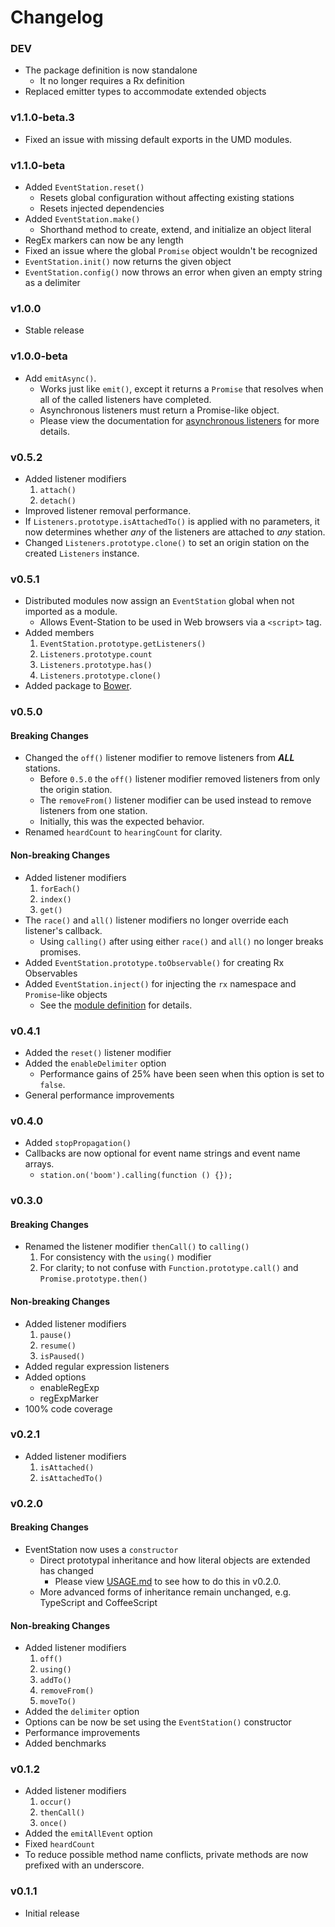 # Changelog

### DEV

* The package definition is now standalone
  - It no longer requires a Rx definition
* Replaced emitter types to accommodate extended objects

### v1.1.0-beta.3

* Fixed an issue with missing default exports in the UMD modules.

### v1.1.0-beta

* Added `EventStation.reset()`
    - Resets global configuration without affecting existing stations
    - Resets injected dependencies
* Added `EventStation.make()`
    - Shorthand method to create, extend, and initialize an object literal
* RegEx markers can now be any length
* Fixed an issue where the global `Promise` object wouldn't be recognized
* `EventStation.init()` now returns the given object
* `EventStation.config()` now throws an error when given an empty string as a delimiter

### v1.0.0

* Stable release

### v1.0.0-beta

* Add `emitAsync()`.
    * Works just like `emit()`, except it returns a `Promise` that resolves when all of the called listeners have completed.
    * Asynchronous listeners must return a Promise-like object.
    * Please view the documentation for [asynchronous listeners](./docs/Usage.md#asynchronous-listeners) for more details.

### v0.5.2

* Added listener modifiers
    1. `attach()`
    2. `detach()`
* Improved listener removal performance.
* If `Listeners.prototype.isAttachedTo()` is applied with no parameters, it now determines whether *any* of the listeners are attached to *any* station.
* Changed `Listeners.prototype.clone()` to set an origin station on the created `Listeners` instance.

### v0.5.1

* Distributed modules now assign an `EventStation` global when not imported as a module.
    * Allows Event-Station to be used in Web browsers via a `<script>` tag.
* Added members
    1. `EventStation.prototype.getListeners()`
    3. `Listeners.prototype.count`
    2. `Listeners.prototype.has()`
    4. `Listeners.prototype.clone()`
* Added package to [Bower](http://bower.io).

### v0.5.0

#### Breaking Changes

* Changed the `off()` listener modifier to remove listeners from ***ALL*** stations.
    * Before `0.5.0` the `off()` listener modifier removed listeners from only the origin station.
    * The `removeFrom()` listener modifier can be used instead to remove listeners from one station.
    * Initially, this was the expected behavior.
* Renamed `heardCount` to `hearingCount` for clarity.

#### Non-breaking Changes

* Added listener modifiers
    1. `forEach()`
    2. `index()`
    3. `get()`
* The `race()` and `all()` listener modifiers no longer override each listener's callback.
    * Using `calling()` after using either `race()` and `all()` no longer breaks promises.
* Added `EventStation.prototype.toObservable()` for creating Rx Observables
* Added `EventStation.inject()` for injecting the `rx` namespace and `Promise`-like objects
    * See the [module definition](https://github.com/morrisallison/event-station/blob/master/dist/event-station.d.ts) for details.

### v0.4.1

* Added the `reset()` listener modifier
* Added the `enableDelimiter` option
    * Performance gains of 25% have been seen when this option is set to `false`.
* General performance improvements

### v0.4.0

* Added `stopPropagation()`
* Callbacks are now optional for event name strings and event name arrays.
    * `station.on('boom').calling(function () {});`

### v0.3.0

#### Breaking Changes

* Renamed the listener modifier `thenCall()` to `calling()`
    1. For consistency with the `using()` modifier
    2. For clarity; to not confuse with `Function.prototype.call()` and `Promise.prototype.then()`

#### Non-breaking Changes

* Added listener modifiers
    1. `pause()`
    2. `resume()`
    3. `isPaused()`
* Added regular expression listeners
* Added options
    * enableRegExp
    * regExpMarker
* 100% code coverage

### v0.2.1

* Added listener modifiers
    1. `isAttached()`
    2. `isAttachedTo()`

### v0.2.0

#### Breaking Changes

* EventStation now uses a `constructor`
    * Direct prototypal inheritance and how literal objects are extended has changed
        * Please view [USAGE.md](./docs/Usage.md) to see how to do this in v0.2.0.
    * More advanced forms of inheritance remain unchanged, e.g. TypeScript and CoffeeScript

#### Non-breaking Changes

* Added listener modifiers
    1. `off()`
    2. `using()`
    3. `addTo()`
    4. `removeFrom()`
    5. `moveTo()`
* Added the `delimiter` option
* Options can be now be set using the `EventStation()` constructor
* Performance improvements
* Added benchmarks

### v0.1.2

* Added listener modifiers
    1. `occur()`
    2. `thenCall()`
    3. `once()`
* Added the `emitAllEvent` option
* Fixed `heardCount`
* To reduce possible method name conflicts, private methods are now prefixed with an underscore.

### v0.1.1

* Initial release
